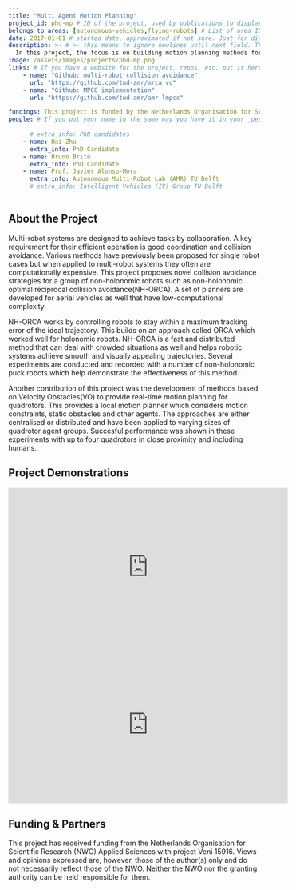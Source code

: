 ```yaml
---
title: "Multi Agent Motion Planning"
project_id: phd-mp # ID of the project, used by publications to display in this project.
belongs_to_areas: [autonomous-vehicles,flying-robots] # List of area IDs, separated by commas.
date: 2017-01-01 # started date, approximated if not sure. Just for display purposes and ordering
description: >- # >- this means to ignore newlines until next field. This is the project description, displayed in the project's card"
  In this project, the focus is on building motion planning methods for multi-robot coordination. Often times methods that work well for single robots do not scale well with increasing robot density. Here, the focus is on both car-like robots and aerial vehicles and the developed methods have been tested through several experiments to ensure effective performance. 
image: /assets/images/projects/phd-mp.png
links: # If you have a website for the project, repos, etc. put it here.
    - name: "Github: multi-robot collision avoidance"
      url: "https://github.com/tud-amr/mrca_vc"
    - name: "Github: MPCC implementation"
      url: "https://github.com/tud-amr/amr-lmpcc"

fundings: This project is funded by the Netherlands Organisation for Scientific Research (NWO) Applied Sciences with project Veni 15916
people: # If you put your name in the same way you have it in your _people entry, your preferred link will be added. extra_info is optional.
    
      # extra_info: PhD candidates
    - name: Hai Zhu
      extra_info: PhD Candidate
    - name: Bruno Brito
      extra_info: PhD Candidate
    - name: Prof. Javier Alonso-Mora
      extra_info: Autonomous Multi-Robot Lab (AMR) TU Delft
      # extra_info: Intelligent Vehicles (IV) Group TU Delft
---
```

<!-- Here you put the main body of the page, in markdown. You can also mix in html, or change this .md to .html -->
<!-- The fields of People, Funding, Links and Publications will be generated automatically -->

## About the Project

Multi-robot systems are designed to achieve tasks by collaboration. A key requirement for their efficient operation is good coordination and collision avoidance. Various methods have previously been proposed for single robot cases but when applied to multi-robot systems they often are computationally expensive. This project proposes novel collision avoidance strategies for a group of non-holonomic robots such as non-holonomic optimal reciprocal collision avoidance(NH-ORCA). A set of planners are developed for aerial vehicles as well that have low-computational complexity. 

NH-ORCA works by controlling robots to stay within a maximum tracking error of the ideal trajectory. This builds on an approach called ORCA which worked well for holonomic robots. NH-ORCA is a fast and distributed method that can deal with crowded situations as well and helps robotic systems achieve smooth and visually appealing trajectories. Several experiments are conducted and recorded with a number of non-holonomic puck robots which help demonstrate the effectiveness of this method. 

Another contribution of this project was the development of methods based on Velocity Obstacles(VO) to provide real-time motion planning for quadrotors. This provides a local motion planner which considers motion constraints, static obstacles and other agents. The approaches are either centralised or distributed and have been applied to varying sizes of quadrotor agent groups. Succesful performance was shown in these experiments with up to four quadrotors in close proximity and including humans.  

## Project Demonstrations

<div class="video-wrapper ratio ratio-16x9"> 
  <iframe width="560" height="315" src="https://www.youtube.com/embed/seMRMa82FzA?si=SvNQuZQg2bRRYltG&mute=1" title="YouTube video player" frameborder="0" allow="accelerometer; autoplay; clipboard-write; encrypted-media; gyroscope; picture-in-picture; web-share" referrerpolicy="strict-origin-when-cross-origin" allowfullscreen></iframe>
</div>
<div class="video-wrapper ratio ratio-16x9">  
  <iframe width="560" height="315" src="https://www.youtube.com/embed/s9lvMvFcuCE?si=6g3MYMGtXsAh5FAb&mute=1" title="YouTube video player" frameborder="0" allow="accelerometer; autoplay; clipboard-write; encrypted-media; gyroscope; picture-in-picture; web-share" referrerpolicy="strict-origin-when-cross-origin" allowfullscreen></iframe>
</div>

## Funding & Partners

This project has received funding from the Netherlands Organisation for Scientific Research (NWO) Applied Sciences with project Veni 15916. Views and opinions expressed are, however, those of the author(s) only and do not necessarily reflect those of the NWO. Neither the NWO nor the granting authority can be held responsible for them.
